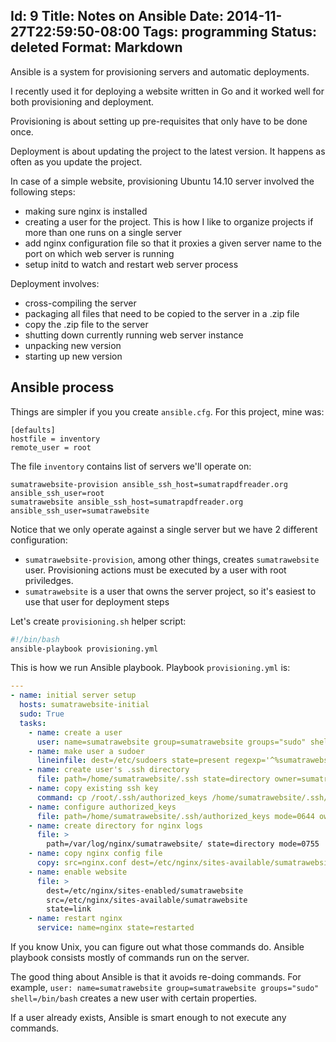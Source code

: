 Id: 9
Title: Notes on Ansible
Date: 2014-11-27T22:59:50-08:00
Tags: programming
Status: deleted
Format: Markdown
--------------
Ansible is a system for provisioning servers and automatic deployments.

I recently used it for deploying a website written in Go and it worked well for
both provisioning and deployment.

Provisioning is about setting up pre-requisites that only have to be done once.

Deployment is about updating the project to the latest version. It happens
as often as you update the project.

In case of a simple website, provisioning Ubuntu 14.10 server involved the
following steps:

* making sure nginx is installed
* creating a user for the project. This is how I like to organize projects
  if more than one runs on a single server
* add nginx configuration file so that it proxies a given server name to
  the port on which web server is running
* setup initd to watch and restart web server process

Deployment involves:

* cross-compiling the server
* packaging all files that need to be copied to the server in a .zip file
* copy the .zip file to the server
* shutting down currently running web server instance
* unpacking new version
* starting up new version

## Ansible process

Things are simpler if you you create `ansible.cfg`. For this project, mine was:

```
[defaults]
hostfile = inventory
remote_user = root
```

The file `inventory` contains list of servers we'll operate on:

```
sumatrawebsite-provision ansible_ssh_host=sumatrapdfreader.org ansible_ssh_user=root
sumatrawebsite ansible_ssh_host=sumatrapdfreader.org ansible_ssh_user=sumatrawebsite
```

Notice that we only operate against a single server but we have 2 different
configuration:

* `sumatrawebsite-provision`, among other things, creates `sumatrawebsite` user.
  Provisioning actions must be executed by a user with root priviledges.
* `sumatrawebsite` is a user that owns the server project, so it's easiest to use
  that user for deployment steps

Let's create `provisioning.sh` helper script:

```bash
#!/bin/bash
ansible-playbook provisioning.yml
```

This is how we run Ansible playbook. Playbook `provisioning.yml` is:

```yml
---
- name: initial server setup
  hosts: sumatrawebsite-initial
  sudo: True
  tasks:
    - name: create a user
      user: name=sumatrawebsite group=sumatrawebsite groups="sudo" shell=/bin/bash
    - name: make user a sudoer
      lineinfile: dest=/etc/sudoers state=present regexp='^%sumatrawebsite' line='%sumatrawebsite ALL=(ALL) NOPASSWD:ALL'
    - name: create user's .ssh directory
      file: path=/home/sumatrawebsite/.ssh state=directory owner=sumatrawebsite group=sumatrawebsite mode=0755
    - name: copy existing ssh key
      command: cp /root/.ssh/authorized_keys /home/sumatrawebsite/.ssh/authorized_keys
    - name: configure authorized_keys
      file: path=/home/sumatrawebsite/.ssh/authorized_keys mode=0644 owner=sumatrawebsite group=sumatrawebsite
    - name: create directory for nginx logs
      file: >
        path=/var/log/nginx/sumatrawebsite/ state=directory mode=0755
    - name: copy nginx config file
      copy: src=nginx.conf dest=/etc/nginx/sites-available/sumatrawebsite
    - name: enable website
      file: >
        dest=/etc/nginx/sites-enabled/sumatrawebsite
        src=/etc/nginx/sites-available/sumatrawebsite
        state=link
    - name: restart nginx
      service: name=nginx state=restarted
```

If you know Unix, you can figure out what those commands do. Ansible playbook
consists mostly of commands run on the server.

The good thing about Ansible is that it avoids re-doing commands. For example,
`user: name=sumatrawebsite group=sumatrawebsite groups="sudo" shell=/bin/bash`
creates a new user with certain properties.

If a user already exists, Ansible is smart enough to not execute any commands.


